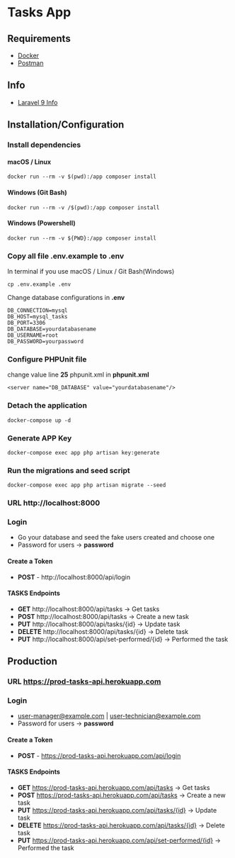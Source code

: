 # Tasks App

## Requirements

- [Docker](https://www.docker.com/products/docker-desktop)
- [Postman](https://www.postman.com/downloads/)

## Info

- [Laravel 9 Info](https://laravel.com/docs/9.x/installation)

## Installation/Configuration

### Install dependencies

#### macOS / Linux

```
docker run --rm -v $(pwd):/app composer install
```

#### Windows (Git Bash)

```
docker run --rm -v /$(pwd):/app composer install
```

#### Windows (Powershell)

```
docker run --rm -v ${PWD}:/app composer install
```

### Copy all file .env.example to .env

In terminal if you use macOS / Linux / Git Bash(Windows)

```
cp .env.example .env
```

Change database configurations in **.env**

```
DB_CONNECTION=mysql
DB_HOST=mysql_tasks
DB_PORT=3306
DB_DATABASE=yourdatabasename
DB_USERNAME=root
DB_PASSWORD=yourpassword
```

### Configure PHPUnit file

change value line **25** phpunit.xml in **phpunit.xml**

```
<server name="DB_DATABASE" value="yourdatabasename"/>
```

### Detach the application

```
docker-compose up -d
```

### Generate APP Key

```
docker-compose exec app php artisan key:generate
```

### Run the migrations and seed script

```
docker-compose exec app php artisan migrate --seed
```

### URL http://localhost:8000

### Login

- Go your database and seed the fake users created and choose one
- Password for users -> **password**

#### Create a Token

- **POST** - http://localhost:8000/api/login

#### TASKS Endpoints

- **GET** http://localhost:8000/api/tasks -> Get tasks
- **POST** http://localhost:8000/api/tasks -> Create a new task
- **PUT** http://localhost:8000/api/tasks/{id} -> Update task
- **DELETE** http://localhost:8000/api/tasks/{id} -> Delete task
- **PUT** http://localhost:8000/api/set-performed/{id} -> Performed the task

## Production

### URL https://prod-tasks-api.herokuapp.com

### Login

- user-manager@example.com | user-technician@example.com
- Password for users -> **password**

#### Create a Token

- **POST** - https://prod-tasks-api.herokuapp.com/api/login

#### TASKS Endpoints

- **GET** https://prod-tasks-api.herokuapp.com/api/tasks -> Get tasks
- **POST** https://prod-tasks-api.herokuapp.com/api/tasks -> Create a new task
- **PUT** https://prod-tasks-api.herokuapp.com/api/tasks/{id} -> Update task
- **DELETE** https://prod-tasks-api.herokuapp.com/api/tasks/{id} -> Delete task
- **PUT** https://prod-tasks-api.herokuapp.com/api/set-performed/{id} -> Performed the task



